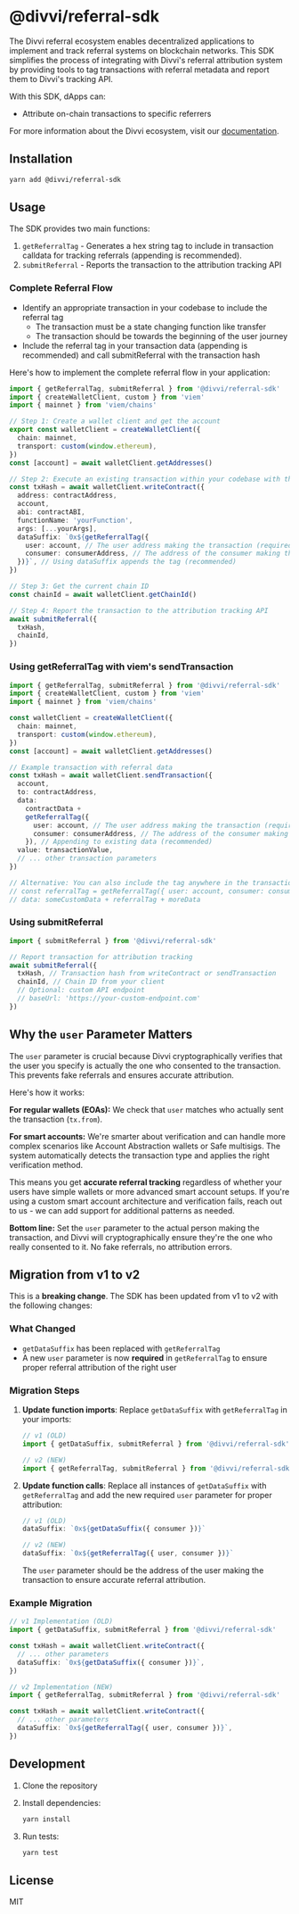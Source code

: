# @divvi/referral-sdk

The Divvi referral ecosystem enables decentralized applications to implement and track referral systems on blockchain networks. This SDK simplifies the process of integrating with Divvi's referral attribution system by providing tools to tag transactions with referral metadata and report them to Divvi's tracking API.

With this SDK, dApps can:

- Attribute on-chain transactions to specific referrers

For more information about the Divvi ecosystem, visit our [documentation](https://docs.divvi.xyz/).

## Installation

```bash
yarn add @divvi/referral-sdk
```

## Usage

The SDK provides two main functions:

1. `getReferralTag` - Generates a hex string tag to include in transaction calldata for tracking referrals (appending is recommended).
2. `submitReferral` - Reports the transaction to the attribution tracking API

### Complete Referral Flow

- Identify an appropriate transaction in your codebase to include the referral tag
  - The transaction must be a state changing function like transfer
  - The transaction should be towards the beginning of the user journey
- Include the referral tag in your transaction data (appending is recommended) and call submitReferral with the transaction hash

Here's how to implement the complete referral flow in your application:

```typescript
import { getReferralTag, submitReferral } from '@divvi/referral-sdk'
import { createWalletClient, custom } from 'viem'
import { mainnet } from 'viem/chains'

// Step 1: Create a wallet client and get the account
export const walletClient = createWalletClient({
  chain: mainnet,
  transport: custom(window.ethereum),
})
const [account] = await walletClient.getAddresses()

// Step 2: Execute an existing transaction within your codebase with the referral tag
const txHash = await walletClient.writeContract({
  address: contractAddress,
  account,
  abi: contractABI,
  functionName: 'yourFunction',
  args: [...yourArgs],
  dataSuffix: `0x${getReferralTag({
    user: account, // The user address making the transaction (required)
    consumer: consumerAddress, // The address of the consumer making the call
  })}`, // Using dataSuffix appends the tag (recommended)
})

// Step 3: Get the current chain ID
const chainId = await walletClient.getChainId()

// Step 4: Report the transaction to the attribution tracking API
await submitReferral({
  txHash,
  chainId,
})
```

### Using getReferralTag with viem's sendTransaction

```typescript
import { getReferralTag, submitReferral } from '@divvi/referral-sdk'
import { createWalletClient, custom } from 'viem'
import { mainnet } from 'viem/chains'

const walletClient = createWalletClient({
  chain: mainnet,
  transport: custom(window.ethereum),
})
const [account] = await walletClient.getAddresses()

// Example transaction with referral data
const txHash = await walletClient.sendTransaction({
  account,
  to: contractAddress,
  data:
    contractData +
    getReferralTag({
      user: account, // The user address making the transaction (required)
      consumer: consumerAddress, // The address of the consumer making the call
    }), // Appending to existing data (recommended)
  value: transactionValue,
  // ... other transaction parameters
})

// Alternative: You can also include the tag anywhere in the transaction data
// const referralTag = getReferralTag({ user: account, consumer: consumerAddress })
// data: someCustomData + referralTag + moreData
```

### Using submitReferral

```typescript
import { submitReferral } from '@divvi/referral-sdk'

// Report transaction for attribution tracking
await submitReferral({
  txHash, // Transaction hash from writeContract or sendTransaction
  chainId, // Chain ID from your client
  // Optional: custom API endpoint
  // baseUrl: 'https://your-custom-endpoint.com'
})
```

## Why the `user` Parameter Matters

The `user` parameter is crucial because Divvi cryptographically verifies that the user you specify is actually the one who consented to the transaction. This prevents fake referrals and ensures accurate attribution.

Here's how it works:

**For regular wallets (EOAs):** We check that `user` matches who actually sent the transaction (`tx.from`).

**For smart accounts:** We're smarter about verification and can handle more complex scenarios like Account Abstraction wallets or Safe multisigs. The system automatically detects the transaction type and applies the right verification method.

This means you get **accurate referral tracking** regardless of whether your users have simple wallets or more advanced smart account setups. If you're using a custom smart account architecture and verification fails, reach out to us - we can add support for additional patterns as needed.

**Bottom line:** Set the `user` parameter to the actual person making the transaction, and Divvi will cryptographically ensure they're the one who really consented to it. No fake referrals, no attribution errors.

## Migration from v1 to v2

This is a **breaking change**. The SDK has been updated from v1 to v2 with the following changes:

### What Changed

- `getDataSuffix` has been replaced with `getReferralTag`
- A new `user` parameter is now **required** in `getReferralTag` to ensure proper referral attribution of the right user

### Migration Steps

1. **Update function imports**: Replace `getDataSuffix` with `getReferralTag` in your imports:

   ```typescript
   // v1 (OLD)
   import { getDataSuffix, submitReferral } from '@divvi/referral-sdk'

   // v2 (NEW)
   import { getReferralTag, submitReferral } from '@divvi/referral-sdk'
   ```

2. **Update function calls**: Replace all instances of `getDataSuffix` with `getReferralTag` and add the new required `user` parameter for proper attribution:

   ```typescript
   // v1 (OLD)
   dataSuffix: `0x${getDataSuffix({ consumer })}`

   // v2 (NEW)
   dataSuffix: `0x${getReferralTag({ user, consumer })}`
   ```

   The `user` parameter should be the address of the user making the transaction to ensure accurate referral attribution.

### Example Migration

```typescript
// v1 Implementation (OLD)
import { getDataSuffix, submitReferral } from '@divvi/referral-sdk'

const txHash = await walletClient.writeContract({
  // ... other parameters
  dataSuffix: `0x${getDataSuffix({ consumer })}`,
})

// v2 Implementation (NEW)
import { getReferralTag, submitReferral } from '@divvi/referral-sdk'

const txHash = await walletClient.writeContract({
  // ... other parameters
  dataSuffix: `0x${getReferralTag({ user, consumer })}`,
})
```

## Development

1. Clone the repository
1. Install dependencies:

   ```bash
   yarn install
   ```

1. Run tests:

   ```bash
   yarn test
   ```

## License

MIT
